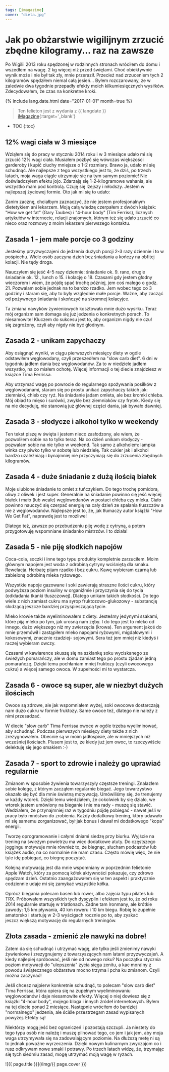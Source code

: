 ```yaml
---
tags: [imagazine]
cover: "dieta.jpg"
---
```


# Jak po obżarstwie wigilijnym zrzucić zbędne kilogramy... raz na zawsze

Po Wigilii 2013 roku spędzonej w rodzinnych stronach wróciłem do domu i wszedłem na wagę. 2 kg więcej niż przed świętami. Choć obiektywnie wynik może i nie był tak zły, mnie przeraził. Przecież nad zrzuceniem tych 2 kilogramów spędziłem niemal całą jesień... Byłem rozczarowany, że w zaledwie dwa tygodnie przepadły efekty moich kilkumiesięcznych wysiłków. Zdecydowałem, że czas na konkretne kroki.

<!--More-->

{% include lang.date.html date="2017-01-01" month=true %}

> Ten felieton jest z wydania z {{ langdate }} [iMagazine](https://imagazine.pl){:target='_blank'}

* TOC
{:toc}

## 12% wagi ciała w 3 miesiące

Wziąłem się do pracy w styczniu 2014 roku i w 3 miesiące udało mi się zrzucić 12% wagi ciała. Musiałem pozbyć się wówczas większości garderoby i kupić ciuchy mniejsze o 1-2 rozmiary. Brawo ja, udało mi się schudnąć. Ale najlepsze z tego wszystkiego jest to, że dziś, po trzech latach, moja waga ciągle utrzymuje się na tym samym poziomie! Nie doświadczyłem efektu jojo. Zdarzają się 1-2-kilogramowe wahania, ale wszystko mam pod kontrolą. Czuję się lżejszy i młodszy. Jestem w najlepszej życiowej formie. Oto jak mi się to udało:

Zanim zacznę, chciałbym zaznaczyć, że nie jestem profesjonalnym dietetykiem ani lekarzem. Moją całą wiedzę czerpałem z dwóch książek: "How we get fat" (Gary Taubes) i "4-hour body" (Tim Ferriss), licznych artykułów w internecie, relacji znajomych, którym też się udało zrzucić co nieco oraz rozmowy z moim lekarzem pierwszego kontaktu.

## Zasada 1 - jem małe porcje co 3 godziny

Jesteśmy przyzwyczajeni do jedzenia dużych porcji 2-3 razy dziennie i to w pośpiechu. Wiele osób zaczyna dzień bez śniadania a kończy na obfitej kolacji. Nie tędy droga.

Nauczyłem się jeść 4-5 razy dziennie: śniadanie ok. 9. rano, drugie śniadanie ok. 12., lunch o 15. i kolację o 18. Czasami gdy jestem głodny wieczorem i wiem, że pójdę spać trochę później, jem coś małego o godz. 21. Pozwalam sobie jednak na to bardzo rzadko. Jem wobec tego co 3 godziny i staram się, aby to były względnie małe porcje. Ważne, aby zacząć od pożywnego śniadania i skończyć na skromnej kolacyjce.

Ta zmiana nawyków żywieniowych kosztowała mnie dużo wysiłku. Teraz mój organizm sam domaga się już jedzenia o konkretnych porach. To niesamowite! Kluczem do sukcesu jest to, aby organizm nigdy nie czuł się zagrożony, czyli aby nigdy nie być głodnym.

## Zasada 2 - unikam zapychaczy

Aby osiągnąć wyniki, w ciągu pierwszych miesięcy diety w ogóle odstawiłem węglowodany, czyli przeszedłem na "slow carb diet". 6 dni w tygodniu jadłem dania bez węglowodanów. Za to w niedziele jadłem wszystko, na co miałem ochotę. Więcej informacji o tej diecie znajdziesz w książce Tima Ferrissa.

Aby utrzymać wagę po powrocie do regularnego spożywania posiłków z węglowodanami, staram się po prostu unikać zapychaczy takich jak: ziemniaki, chleb czy ryż. Na śniadanie jadam omleta, ale bez kromki chleba. Mój obiad to mięso i surówki, zwykle bez ziemniaków czy frytek. Kiedy się na nie decyduję, nie stanowią już głównej części dania, jak bywało dawniej.

## Zasada 3 - słodycze i alkohol tylko w weekendy

Ten tekst piszę w święta i jestem nieco zasłodzony, ale wiem, że pozwoliłem sobie na to tylko teraz. Na co dzień unikam słodyczy - pozwalam sobie na nie tylko w weekend. Tak samo z alkoholem: lampka winka czy piwko tylko w sobotę lub niedzielę. Tak cukier jak i alkohol bardzo uzależniają i bynajmniej nie przyczyniają się do zrzucenia zbędnych kilogramów.

## Zasada 4 - duże śniadanie z dużą ilością białek

Moje ulubione śniadanie to omlet z tuńczykiem. Do tego trochę pomidora, oliwy z oliwek i jest super. Generalnie na śniadanie powinno się jeść więcej białek i mało (lub wcale) węglowodanów w postaci chleba czy mleka. Ciało powinno nauczyć się czerpać energię na cały dzień ze spalania tłuszczów a nie z węglowodanów. Najlepsze jest to, że, jak tłumaczy autor książki "How We Get Fat", naprawdę jest to możliwe!

Dlatego też, zawsze po przebudzeniu piję wodę z cytryną, a potem przygotowuję wspomniane śniadanko mistrzów. I to działa!

## Zasada 5 - nie piję słodkich napojów

Coca-cola, soczki i inne tego typu produkty kompletnie zarzuciłem. Moim głównym napojem jest woda z odrobiną cytryny wciśniętą dla smaku. Rewelacja. Herbatę pijam rzadko i bez cukru. Kawę wybieram czarną lub zabieloną odrobiną mleka ryżowego.

Wszystkie napoje gazowane i soki zawierają straszne ilości cukru, który podwyższa poziom insuliny w organiźmie i przyczynia się do tycia (odkładania tkanki tłuszczowej). Dlatego unikam takich słodkości. Do tego wiele z nich zamiast cukru ma syrop fruktozowo-glukozowy - substancję słodzącą jeszcze bardziej przyspieszającą tycie.

Mleko krowie także wyeliminowałem z diety. Jesteśmy jedynymi ssakami, które piją mleko po tym, jak urosną nam zęby. I do tego jest to mleko od innego, dużo większego niż my zwierzęcia (krowa). Ten argument jakoś do mnie przemówił i zastąpiłem mleko napojami ryżowymi, migdałowymi i kokosowymi, znacznie rzadziej- sojowymi. Sera też jem mniej niż kiedyś i raczej wybieram owczy.

Czasami w kawiarence skuszę się na szklankę soku wyciskanego ze świeżych pomarańczy, ale w domu zamiast tego po prostu zjadam jedną pomarańczę. Dzięki temu pochłaniam mniej fruktozy (czyli owocowego cukru) a więcej samego owoca. W zupełności mi to wystarcza.

## Zasada 6 - owoce są super, ale w niezbyt dużych ilościach

Owoce są zdrowe, ale jak wspomniałem wyżej, soki owocowe dostarczają nam dużo cukru w formie fruktozy. Same owoce też, dlatego nie należy z nimi przesadzać.

W diecie "slow carb" Tima Ferrissa owoce w ogóle trzeba wyeliminować, aby schudnąć. Podczas pierwszych miesięcy diety także z nich zrezygnowałem. Obecnie są w moim jadłospisie, ale w mniejszych niż wcześniej ilościach. Plusem jest to, że kiedy już jem owoc, to rzeczywiście delektuję się jego smakiem :-)

## Zasada 7 - sport to zdrowie i należy go uprawiać regularnie

Zmianom w sposobie żywienia towarzyszyły częstsze treningi. Znalazłem sobie kolegę, z którym zacząłem regularnie biegać. Jego towarzystwo okazało się być dla mnie świetną motywacją. Umówiliśmy się, że trenujemy w każdy wtorek. Dzięki temu wiedziałem, że cokolwiek by się działo, we wtorek jestem umówiony na bieganie i nie ma rady - muszę się stawić. Wedziałem, że przynajmniej raz w tygodniu pójdę pobiegać - nawet jeśli w pracy było mnóstwo do zrobienia. Każdy dodatkowy trening, który udawało mi się samemu zorganizować, był jak bonus i dawał mi dodatkowego "kopa" energii.

Tworzę oprogramowanie i całymi dniami siedzę przy biurku. Wyjście na trening na świeżym powietrzu ma więc dodatkowe atuty. Do częstszego joggingu motywuje mnie również to, że biegnąc, słucham podcastów lub książek audio, na co normalnie nie mam czasu. Często mówię więc, że nie tyle idę pobiegać, co biegnę poczytać.

Kolejną motywacją jest dla mnie wspomniany w poprzednim felietonie Apple Watch, który za pomocą kółek aktywności pokazuje, czy zdrowo spędzam dzień. Ostatnio zaangażowałem się w ten aspekt i praktycznie codziennie udaje mi się zamykać wszystkie kółka.

Oprócz biegania polecam basen lub rower, albo zajęcia typu pilates lub TRX. Próbowałem wszystkich tych dyscyplin i efektem jest to, że od roku 2014 regularnie startuję w triatlonach. Żadne tam Ironmany, ale krótkie zawody: 1,5 km pływania, 40 km roweru i 10 km biegu. Robię to zupełnie amatorsko i startuję w 2-3 wyścigach rocznie po to, aby zyskać jeszcz większą motywację do regularnych treningów.

## Złota zasada - zmienić złe nawyki na dobre!

Zatem da się schudnąć i utrzymać wagę, ale tylko jeśli zmienimy nawyki żywieniowe i zrezygnujemy z towarzyszących nam latami przyzwyczajeń. A kiedy najlepiej spróbować, jeśli nie od nowego roku? Na początku stycznia poziom motywacji do "ulepszenia" życia sięga zenitu, a kac moralny z powodu świątecznego obżarstwa mocno trzyma i pcha ku zmianom. Czyli można zaczynać!

Jeśli chcesz najpierw konkretnie schudnąć, to polecam "slow carb diet" Tima Ferrissa, która opiera się na zupełnym wyeliminowaniu węglowodanów i daje niesamowite efekty. Więcej o niej dowiesz się z książki "4-hour body", mojego bloga i innych źródeł internetowych. Byłem na tej diecie ponad 2 miesiące. Następnie wróciłem do bardziej "normalnego" jedzenia, ale ściśle przestrzegam zasad wypisanych powyżej. Efekty są!

Niektórzy mogą jeść bez ograniczeń i pozostają szczupli. Ja niestety do tego typu osób nie należę i muszę pilnować tego, co jem i jak jem, aby moja waga utrzymywała się na zadowalającym poziomie. Na dłuższą metę ni są to jednak poważne wyrzeczenia. Dzięki nowym kulinarnym zwyczajom co i rusz odkrywam nowe smaki i potrawy. Po trzech latach widzę, że, trzymając się tych siedmiu zasad, mogę utrzymać moją wagę w ryzach.

![{{ page.title }}](/img/{{ page.cover }})

[n]: https://nozbe.com/pl/?a=mike